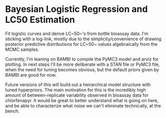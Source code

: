 # Bayesian Logistic Regression and LC50 Estimation

Fit logistic curves and derive LC~50~'s from bottle bioassay data. I'm sticking with a log-link, mostly due to the simplicity/convenience of drawing posterior predictive distributions for LC~50~ values algebraically from the MCMC samples.  

Currently, I'm leaning on BAMBI to compile the PyMC3 model and arviz for plotting. In next steps I'll be more deliberate with a STAN file or PyMC3 file, when the need for tuning becomes obvious, but the default priors given by BAMBI are good for now. 

Future versions of this will build out a heirarchical model structure with tuned hyperpriors. The main motivation for this is the incredibly high amount of between-replicate variability observed in bioassay data for chlorfenapyr. It would be great to better understand what is going on here, and be able to characterize what noise we can't eliminate technically, at the bench. 